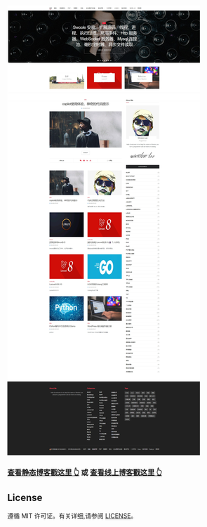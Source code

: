 

![](https://github.com/LeeYouRan/LeeYouRan.github.io/blob/master/wp-content/uploads/2024/04/%E5%B1%8F%E5%B9%95%E6%88%AA%E5%9B%BE_28-7-2024_93638_leeyouran.github.io.jpeg)


>
### [查看静态博客戳这里 👆](http://leeyouran.github.io) 或 [查看线上博客戳这里 👆](https://www.liyouran.site)

## License

遵循 MIT 许可证。有关详细,请参阅 [LICENSE](https://github.com/LeeYouRan/LeeYouRan.github.io/blob/master/LICENSE)。
